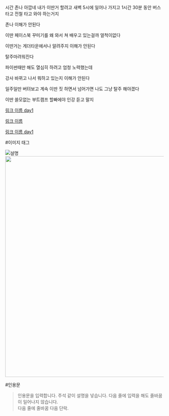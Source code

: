 시간 존나 아깝네 내가 이딴거 할려고 새벽 5시에 일어나 가지고 1시간 30분 동안 버스타고 전철 타고 와야 하는거지

존나 이해가 안된다 

이딴 페이스북 꾸미기를 왜 와서 쳐 배우고 있는걸까 얼척이없다

이딴거는 게더타운에서나 알려주지 이해가 안된다

탈주마려워진다

파이썬때만 해도 열심히 하려고 엄청 노력했는데

강사 바뀌고 나서 뭐하고 있는지 이해가 안된다

일주일만 버텨보고 계속 이딴 짓 하면서 넘어가면 나도 그냥 탈주 해야겠다

이딴 쓸모없는 부트캠프 할빠에야 인강 듣고 말지 

[링크 이름 day1](./day1/)

<a href=''>링크 이름</a>

<a href='./day1/read.md'>링크 이름 day1</a>

#이미지 태그

![설명](이미지주소)
<img src = '이미지 주소 복사'
width='700'>

#인용문

>인용문을 입력합니다. 주석 같이 설명을 넣습니다.
>다음 줄에 입력을 해도 줄바꿈이 일어나지 않습니다.
><br>다음 줄에 줄바꿈
>다음 단락.
